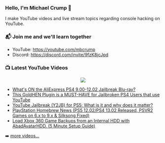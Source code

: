 ### Hello, I'm Michael Crump 👋

I make YouTube videos and live stream topics regarding console hacking on YouTube. 

### 📬 Join me and we'll learn together

- YouTube: https://youtube.com/mbcrump
- Discord: https://discord.com/invite/9fzK8jcJpd

### 📺 Latest YouTube Videos

<div align="center">

[<img src="https://img.shields.io/badge/-Subscribe-red?style=for-the-badge&logo=youtube&logoColor=white"/>](https://www.youtube.com/c/mbcrump?sub_confirmation=1)

</div>

<!-- YOUTUBE:START -->
- [What&#39;s ON the AliExpress PS4 9.00-12.02 Jailbreak Blu-ray?](https://www.youtube.com/watch?v=YNH-euzb7PM)
- [This GoldHEN Plugin is a MUST-HAVE for Jailbroken PS4 Users that use YouTube](https://www.youtube.com/watch?v=wqoRBiTJhN4)
- [YouTube Jailbreak &lpar;Y2JB&rpar; for PS5: What is it and why does it matter?](https://www.youtube.com/watch?v=XWtK4w5ATRw)
- [PlayStation Homebrew News &lpar;PS5 12.02/PS4 13.02 Released, PSVR2 Games on 6.x to 9.x &amp; Silksong Fixed&rpar;](https://www.youtube.com/watch?v=RzQogy3KfCQ)
- [Load Xbox 360 Game Backups from an Internal HDD with AbadAvatarHDD. &lpar;5 Minute Setup Guide&rpar;](https://www.youtube.com/watch?v=VQzQrcLVrrg)
<!-- YOUTUBE:END -->

➡️ [more videos...](https://youtube.com/mbcrump)

